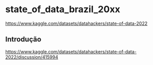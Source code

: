 # state_of_data_brazil_20xx

https://www.kaggle.com/datasets/datahackers/state-of-data-2022

## Introdução
https://www.kaggle.com/datasets/datahackers/state-of-data-2022/discussion/415994
